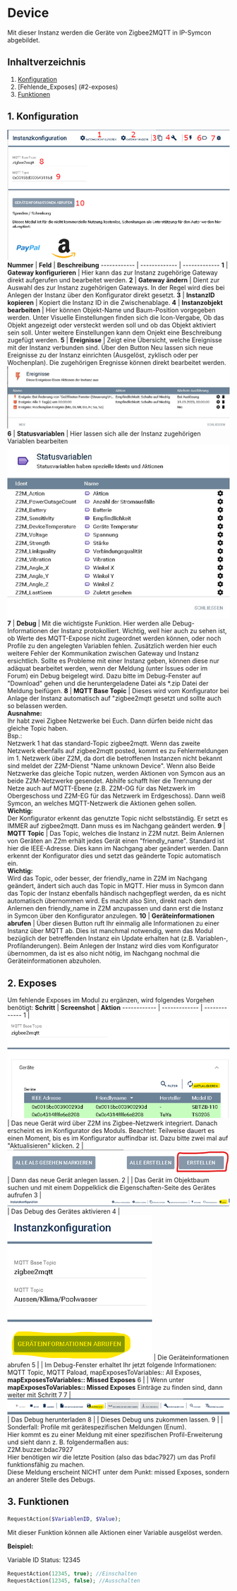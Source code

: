 # Device
   Mit dieser Instanz werden die Geräte von Zigbee2MQTT in IP-Symcon abgebildet.

   ## Inhaltverzeichnis
   1. [Konfiguration](#1-konfiguration)
   2. [Fehlende_Exposes] (#2-exposes)
   3. [Funktionen](#3-funktionen)
   

   ## 1. Konfiguration
   ![Konfiguration Device](/docs/pictures/Device_Konfiguration.jpg)
   **Nummer** | **Feld** | **Beschreibung**
   ------------ | ------------- | -------------
   **1** | **Gateway konfigurieren** | Hier kann das zur Instanz zugehörige Gateway direkt aufgerufen und bearbeitet werden.
   **2** | **Gateway ändern** | Dient zur Auswahl des zur Instanz zugehörigen Gateways. In der Regel wird dies bei Anlegen der Instanz über den Konfigurator direkt gesetzt.
   **3** | **InstanzID kopieren** | Kopiert die Instanz ID in die Zwischenablage.
   **4** | **Instanzobjekt bearbeiten** | Hier können Objekt-Name und Baum-Position vorgegeben werden. Unter Visuelle Einstellungen finden sich die Icon-Vergabe, Ob das Objekt angezeigt oder versteckt werden soll und ob das Objekt aktiviert sein soll. Unter weitere Einstellungen kann dem Onjekt eine Beschreibung zugefügt werden.
   **5** | **Ereignisse** | Zeigt eine Übersicht, welche Ereignisse mit der Instanz verbunden sind. Über den Button Neu lassen sich neue Ereignisse zu der Instanz einrichten (Ausgelöst, zyklisch oder per Wochenplan). Die zugehörigen Eregnisse können direkt bearbeitet werden. ![Ereignisse](/docs/pictures/Device_Ereignisse.jpg)
   **6** | **Statusvariablen** | Hier lassen sich alle der Instanz zugehörigen Variablen bearbeiten ![Variablen](/docs/pictures/device_statusvariablen.jpg)
   **7** | **Debug** | Mit die wichtigste Funktion. Hier werden alle Debug-Informationen der Instanz protokolliert. Wichtig, weil hier auch zu sehen ist, ob Werte des MQTT-Expose nicht zugeordnet werden können, oder noch Profile zu den angelegten Variablen fehlen. Zusätzlich werden hier euch weitere Fehler der Kommunikation zwischen Gateway und Instanz ersichtlich. Sollte es Probleme mit einer Instanz geben, können diese nur adäquat bearbeitet werden, wenn der Meldung (unter Issues oder im Forum) ein Debug beigelegt wird. Dazu bitte im Debug-Fenster auf "Download" gehen und die heruntergeladene Datei als *.zip Datei der Meldung beifügen.
   **8** | **MQTT Base Topic** | Dieses wird vom Konfigurator bei Anlage der Instanz automatisch auf "zigbee2mqtt gesetzt und sollte auch so belassen werden. <br> **Ausnahme:** <br> Ihr habt zwei Zigbee Netzwerke bei Euch. Dann dürfen beide nicht das gleiche Topic haben. <br> Bsp.:<br> Netzwerk 1 hat das standard-Topic zigbee2mqtt. Wenn das zweite Netzwerk ebenfalls auf zigbee2mqtt posted, kommt es zu Fehlermeldungen im 1. Netzwerk über Z2M, da dort die betroffenen Instanzen nicht bekannt sind meldet der Z2M-Dienst "Name unknown Device". Wenn also Beide Netzwerke das gleiche Topic nutzen, werden Aktionen von Symcon aus an beide Z2M-Netzwerke gesendet. Abhilfe schafft hier die Trennung der Netze auch auf MQTT-Ebene (z.B. Z2M-OG für das Netzwerk im Obergeschoss und Z2M-EG für das Netzwerk im Erdgeschoss). Dann weiß Symcon, an welches MQTT-Netzwerk die Aktionen gehen sollen. <br> **Wichtig:** <br>Der Konfigurator erkennt das genutzte Topic nicht selbstständig. Er setzt es IMMER auf zigbee2mqtt. Dann muss es im Nachgang geändert werden.
   **9** | **MQTT Topic** | Das Topic, welches die Instanz in Z2M nutzt. Beim Anlernen von Geräten an Z2m erhält jedes Gerät einen "friendly_name". Standard ist hier die IEEE-Adresse. Dies kann im Nachgang aber geändert werden. Dann erkennt der Konfigurator dies und setzt das geänderte Topic automatisch ein. <br> **Wichtig:** <br>Wird das Topic, oder besser, der friendly_name in Z2M im Nachgang geändert, ändert sich auch das Topic in MQTT. Hier muss in Symcon dann das Topic der Instanz ebenfalls händisch nachgepflegt werden, da es nicht automatisch übernommen wird. Es macht also Sinn, direkt nach dem Anlernen den friendly_name in Z2M anzupassen und dann erst die Instanz in Symcon über den Konfigurator anzulegen.
   **10** | **Geräteinformationen abrufen** | Über diesen Button ruft Ihr einmalig alle Informationen zu einer Instanz über MQTT ab. Dies ist manchmal notwendig, wenn das Modul bezüglich der betreffenden Instanz ein Update erhalten hat (z.B. Variablen-, Profilanderungen). Beim Anlegen der Instanz wird dies vom Konfigurator übernommen, da ist es also nicht nötig, im Nachgang nochmal die Geräteinformationen abzuholen.


   
   ## 2. Exposes   
   
   Um fehlende Exposes im Modul zu ergänzen, wird folgendes Vorgehen benötigt:
   **Schritt** | **Screenshot** | **Aktion**
   ------------ | ------------- | -------------
   1 | ![Aktualisieren](/docs/pictures/liste-aktualisieren.png) | Das neue Gerät wird über Z2M ins Zigbee-Netzwerk integriert. Danach erscheint es im Konfigurator des Moduls. Beachtet: Teilweise dauert es einen Moment, bis es im Konfigurator auffindbar ist. Dazu bitte zwei mal auf "Aktualisieren" klicken.
   2 | ![Anlegen](/docs/pictures/erstellen.png)| Dann das neue Gerät anlegen lassen.
   2 | | Das Gerät im Objektbaum suchen und mit einem Doppelklick die Eigenschaften-Seite des Gerätes aufrufen
   3 | ![Debug aktivieren](/docs/pictures/debug-aktivieren.png)| Das Debug des Gerätes aktivieren
   4 | ![Informationen](/docs/pictures/geraeteinformationen.png) | Die Geräteinformationen abrufen
   5 | | Im Debug-Fenster erhaltet Ihr jetzt folgende Informationen: MQTT Topic, MQTT Paload, mapExposesToVariables:: All Exposes, **mapExposesToVariables:: Missed Exposes** 
   6 | | Wenn unter **mapExposesToVariables:: Missed Exposes** Einträge zu finden sind, dann weiter mit Schritt 7
   7 | ![Download](/docs/pictures/download-debug.png) | Das Debug herunterladen
   8 | | Dieses Debug uns zukommen lassen.
   9 | | Sonderfall: Profile mit gerätespezifischen Meldungen (Enum). <br> Hier kommt es zu einer Meldung mit einer spezifischen Profil-Erweiterung und sieht dann z. B. folgendermaßen aus: <br> Z2M.buzzer.bdac7927 <br> Hier benötigen wir die letzte Position (also das bdac7927) um das Profil funktionsfähig zu machen. <br> Diese Meldung erscheint NICHT unter dem Punkt: missed Exposes, sondern an anderer Stelle des Debugs.
   
   ## 3. Funktionen

   ```php
   RequestAction($VariablenID, $Value);
   ```
   Mit dieser Funktion können alle Aktionen einer Variable ausgelöst werden.

   **Beispiel:**

   Variable ID Status: 12345
   ```php
   RequestAction(12345, true); //Einschalten
   RequestAction(12345, false); //Ausschalten
   ```
